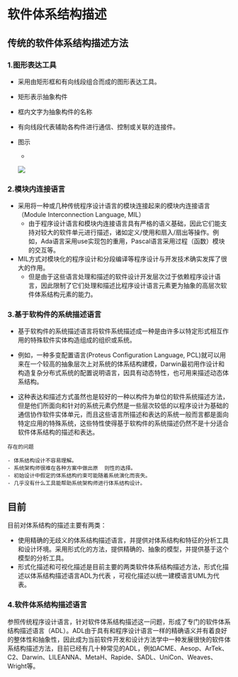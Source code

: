 # 软件体系结构描述

## 传统的软件体系结构描述方法

### 1.图形表达工具

- 采用由矩形框和有向线段组合而成的图形表达工具。

- 矩形表示抽象构件

- 框内文字为抽象构件的名称

- 有向线段代表辅助各构件进行通信、控制或关联的连接件。

- 图示

  - 

    ![](https://cdn.jsdelivr.net/gh/ZanderZhao/img20/file/20191221181930.png)

    

### 2.模块内连接语言

- 采用将一种或几种传统程序设计语言的模块连接起来的模块内连接语言（Module Interconnection Language, MIL）
  - 由于程序设计语言和模块内连接语言具有严格的语义基础，因此它们能支持对较大的软件单元进行描述，诸如定义/使用和扇入/扇出等操作。例如，Ada语言采用use实现包的重用，Pascal语言采用过程（函数）模块的交互等。
- MIL方式对模块化的程序设计和分段编译等程序设计与开发技术确实发挥了很大的作用。
  - 但是由于这些语言处理和描述的软件设计开发层次过于依赖程序设计语言，因此限制了它们处理和描述比程序设计语言元素更为抽象的高层次软件体系结构元素的能力。

### 3.基于软构件的系统描述语言

- 基于软构件的系统描述语言将软件系统描述成一种是由许多以特定形式相互作用的特殊软件实体构造组成的组织或系统。

- 例如，一种多变配置语言(Proteus Configuration Language, PCL)就可以用来在一个较高的抽象层次上对系统的体系结构建模，Darwin最初用作设计和构造复杂分布式系统的配置说明语言，因具有动态特性，也可用来描述动态体系结构。

- 这种表达和描述方式虽然也是较好的一种以构件为单位的软件系统描述方法，但是他们所面向和针对的系统元素仍然是一些层次较低的以程序设计为基础的通信协作软件实体单元，而且这些语言所描述和表达的系统一般而言都是面向特定应用的特殊系统，这些特性使得基于软构件的系统描述仍然不是十分适合软件体系结构的描述和表达。

```
存在的问题

- 体系结构设计不容易理解。
- 系统架构师很难在各种方案中做出原  则性的选择。
- 初始设计中假定的体系结构约束可能随着系统演化而丧失。
- 几乎没有什么工具能帮助系统架构师进行体系结构设计。
```

## 目前

目前对体系结构的描述主要有两类：

- 使用精确的无歧义的体系结构描述语言，并提供对体系结构和特征的分析工具和设计环境。采用形式化的方法，提供精确的、抽象的模型，并提供基于这个模型的分析工具。
- 形式化描述和可视化描述是目前主要的两类软件体系结构描述方法，形式化描述以体系结构描述语言ADL为代表 ，可视化描述以统一建模语言UML为代表。

### 4.软件体系结构描述语言

参照传统程序设计语言，针对软件体系结构描述这一问题，形成了专门的软件体系结构描述语言（ADL）。ADL由于具有和程序设计语言一样的精确语义并有着良好的整体性和抽象性，因此成为当前软件开发和设计方法学中一种发展很快的软件体系结构描述方法，目前已经有几十种常见的ADL，例如ACME、Aesop、ArTek、C2、Darwin、LILEANNA、MetaH、Rapide、SADL、UniCon、Weaves、Wright等。